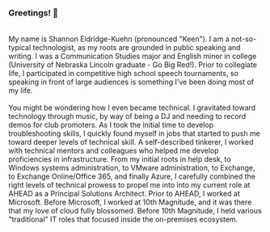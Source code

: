 ### Greetings! 👋
<!--**sbkuehn/sbkuehn** is a ✨ _special_ ✨ repository because its `README.md` (this file) appears on your GitHub profile.--!>
<br>
My name is Shannon Eldridge-Kuehn (pronounced "Keen"). I am a not-so-typical technologist, as my roots are grounded in public speaking and writing. I was a Communication Studies major and English minor in college (University of Nebraska Lincoln graduate - Go Big Red!). Prior to collegiate life, I participated in competitive high school speech tournaments, so speaking in front of large audiences is something I've been doing most of my life. 
<br><br>
You might be wondering how I even became technical. I gravitated toward technology through music, by way of being a DJ and needing to record demos for club promoters. As I took the initial time to develop troubleshooting skills, I quickly found myself in jobs that started to push me toward deeper levels of technical skill. A self-described tinkerer, I worked with technical mentors and colleagues who helped me develop proficiencies in infrastructure. From my initial roots in help desk, to Windows systems administration, to VMware administration, to Exchange, to Exchange Online/Office 365, and finally Azure, I carefully combined the right levels of technical prowess to propel me into into my current role at AHEAD as a Principal Solutions Architect. Prior to AHEAD, I worked at Microsoft. Before Microsoft, I worked at 10th Magnitude, and it was there that my love of cloud fully blossomed. Before 10th Magnitude, I held various "traditional" IT roles that focused inside the on-premises ecosystem.
